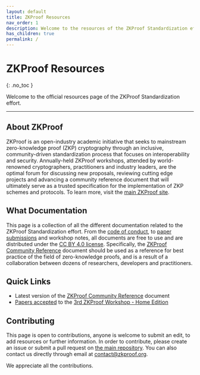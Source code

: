 ```yaml
---
layout: default
title: ZKProof Resources
nav_order: 1
description: Welcome to the resources of the ZKProof Standardization effort
has_children: true
permalink: /
---
```

# ZKProof Resources
{: .no_toc }

Welcome to the official resources page of the ZKProof Standardization effort. 

---

## About ZKProof

ZKProof is an open-industry academic initiative that seeks to mainstream zero-knowledge proof (ZKP) cryptography through an inclusive, community-driven standardization process that focuses on interoperability and security. Annually-held ZKProof workshops, attended by world-renowned cryptographers, practitioners and industry leaders, are the optimal forum for discussing new proposals, reviewing cutting edge projects and advancing a community reference document that will ultimately serve as a trusted specification for the implementation of ZKP schemes and protocols. To learn more, visit the [main ZKProof site](https://zkproof.org/about/).

## What Documentation

This page is a collection of all the different documentation related to the ZKProof Standardization effort. From the [code of conduct](/general#code-of-conduct), to [paper submissions](/standards/proposals) and workshop notes, all documents are free to use and are distributed under the [CC BY 4.0 license](https://creativecommons.org/licenses/by/4.0/deed.ast). Specifically, the [ZKProof Community Reference](/pages/reference/reference.pdf) document should be used as a reference for best practice of the field of zero-knowledge proofs, and is a result of a collaboration between dozens of researchers, developers and practitioners.  


## Quick Links

- Latest version of the [ZKProof Community Reference](/pages/reference/reference.pdf) document
- [Papers accepted](/standards/proposals) to the [3rd ZKProof Workshop - Home Edition](https://zkproof.org/events/workshop3)


## Contributing

This page is open to contributions, anyone is welcome to submit an edit, to add resources or further information. In order to contribute, please create an issue or submit a pull request on [the main repository](https://github.com/zkpstandard/docs). You can also contact us directly through email at [contact@zkproof.org](mailto:contact@zkproof.org).

We appreciate all the contributions.
